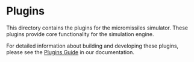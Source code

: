 # Plugins

This directory contains the plugins for the micromissiles simulator. These plugins provide core functionality for the simulation engine.

For detailed information about building and developing these plugins, please see
the [Plugins Guide](https://pisterlab.github.io/micromissiles-unity/Plugins_Guide.html) in our documentation.
